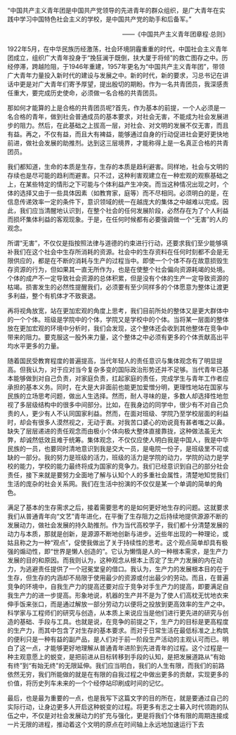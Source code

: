 ---
---

“中国共产主义青年团是中国共产党领导的先进青年的群众组织，是广大青年在实践中学习中国特色社会主义的学校，是中国共产党的助手和后备军。”

<p style="text-align:right;">——《中国共产主义青年团章程·总则》</p>

1922年5月，在中华民族历经激荡，社会环境阴霾重重的时代，中国社会主义青年团成立，组织广大青年投身于“挽狂澜于既倒，扶大厦于将倾”的救亡图存之中。历经停滞，跨越险阻，于1946年重建，1957年更名为“中国共产主义青年团”，带领广大青年力量投入新时代的建设与发展之中。新的时代，新的要求，习总书记在讲话中更是对广大青年们寄予厚望，提出殷切的期盼。作为一名共青团员，我深感责任重大，要完成历史使命，必须做一名合格的共青团员。

那如何才能算的上是合格的共青团员呢?首先，作为基本的前提，一个人必须是一名合格的青年，做到社会普通成员的基本要求，对社会无害，不能成为社会发展进步的阻力。然后，在此基础之上拔高一层，对社会、对文明的发展不仅无害，而且有益。再之，不仅有益，而且大有裨益，能够通过自身的行动促进社会更好更快地前进，做社会发展的助推剂。达到这三层境界，才能称得上是一名真正合格的共青团员。

我们都知道，生命的本质是生存，生存的本质是趋利避害。同样地，社会与文明的存续也是尽可能的趋利而避害。只不过，这种利害观建立在一种宏观的观察基础之上，在某些特定的情形之下可能与个体利益产生冲突。而当这种情况出现之时，个体的选择又由于一些具体因素（如教育家，庭等）而不尽相同。必须明白的是，在信息传递效率一定的条件下，意识领域的统一在越庞大的集体之中越难以完成。因此，我们应当清醒地认识到，在整个社会的任何发展阶段，必然存在为了个人利益而损坏集体利益的客观现象。于是，在任何时候都有必要强调做一个“无害”的人的观念。

所谓“无害”，不仅仅是指按照法律与道德的约束进行行动，还要求我们至少能够填补我们在这个社会中生存所消耗的资源。社会中的生存资料在任何时刻都不会是无限供应的，都是在不断的消耗与生产的过程当中。即使一个个体不存在故意损毁生存资源的行为，但如果其一直无所作为，也是在使整个社会偏向资源耗竭的处境。个体的成产不一定导致社会资源的总体积累，但是没有个体的生产一定导致资源的枯竭。损害发生的必然性提醒我们，必须要有至少同样多的个体愿意为整体让渡更多利益，整个有机体才不致衰退。

再将视角放宽，站在更加宏观的角度上思考，我们目前所处的整体又是更大群体中的一个个体。班级是学院中的个体，学院又是学校中的个体。当将某一层面的整体放在更加宏观的环境中分析时，我们会发现，这个整体还会收到其他整体在竞争中带来的阻力。要克服这一股外来力量，这个整体之中必须有更多的个体贡献高出平均水平更多的力量。

随着国民受教育程度的普遍提高，当代年轻人的责任意识与集体观念有了明显提高。但我认为，对于应对当今复杂多变的国际政治形势还并不足够。当代青年已基本能够做到对自己负责，对家庭负责，扛起家庭的责任，完成学生与青年工作者应承担的基本义务。同时，在大是大非面前也能更加爱憎分明，更理性地站在国家与民族的立场思考问题，做出人生选择。然而，耐人寻味的是，多数人却选择性地忽视了多层级结构中的很多中间部分。比如，在我身边的同学中，很少有不对自己负责的人，更少有人不认同国家利益。然而，在面对班级、学院乃至学校层面的利益时，却会有很多人漠然视之，无动于衷。对我苦口婆心的劝说竟有甚者嗤之以鼻。缺失了层层递进的责任观念而由极小个体向极大整体直接靠拢，这种做法虽无大弊，却诚然低效且难于统筹。集体观念，不仅仅应使人明白我是中国人，我是中华民族的一员，也要同时清地意识到我是交大一员，是电院一份子，是班级里不可或缺的一部分。我的努力是班级的活力，班级的活力是学院的动力，学院的动力是学校的能力，学校的能力最终将成为国家的竞争力。我们已经意识到自己的部分社会责任，接下来就是要努力全面地了解与认知个人的多重社会属性，清楚地知觉我们生活的庞杂的社会关系网。我们在生活中扮演的不仅仅是某一个单调的简单的角色。

满足了基本的生存需求之后，接着需要思考的是如何更好地生存的问题。这就要求我们从普通青年向“文艺”青年进化，在平衡了生存阻力之后持续地提供源源不断的发展动力，做社会发展的持久助推剂。作为当代高校学子，我们都十分清楚发展的动力与本质，那就是创新，是源源不断地创新与进步。近些年出现的一种理论，或姑且称之为一种“观点”，促使我做出了关于持续性的思考。这个观点简单却具有极强的煽动性，即“世界是懒人创造的”。它认为懒惰是人的一种根本需求，是生产力发展的目的和原因。而我则认为，这种观念从根本上否定了生产力发展的内在动力，为逃避责任提供了一个冠冕堂皇的借口。我认为，生产力的发展根本目的在于生存，但生存的内涵却不局限于使用最少的资源或付出最少的劳动。而且，在普遍竞争的环境中，自我生产力的提高还要对应于竞争对手生产力的提高，即要满足自我生产力的进一步提高。形象地说，机器的生产并不是为了使人们高枕无忧地衣来伸手饭来张口，而是通过解放一部分劳动力以便将之投放到更高效率的生产之中。科学家与工程师们的研究与创造，从本质上来说应当是他们进行更先进的研究与创造的基础、手段与工具。也就是说，在竞争的前提之下，生产力的目标是更高程度的生产力，而其中包含了对生存的基本要求。而对于日常生活在最低标准之上构筑的便利只是一种有益的副产品，是人们对于前一阶段生产活动的主观认可而已。明白了这一点，才能够更好地理解从普通青年进阶到先进青年的过程。这个过程是一种主观意愿上的蜕变，是把前进从目标转移到手段的认知，是把发展道路从“有始有终”到“有始无终”的无限延伸。我们应当明白，我们的人生有限，而我们的前路依然无穷，我们所能做的就是在有限的自我过程之中做出更多的贡献，实现更多的价值，将历史列车未来的一个个经停站印刷成时间的记忆。

最后，也是最为重要的一点，也是我写下这篇文字的目的所在，就是要通过自己的实际行动，让身边更多人开启这种蜕变的过程。将更多有志之士募入时代领跑的队伍之中，不仅是对社会发展动力的扩充与强化，更是将我们个体有限的周期连接成一片无限的进程，推动着这个文明的原点在时间轴上永远地加速运行下去